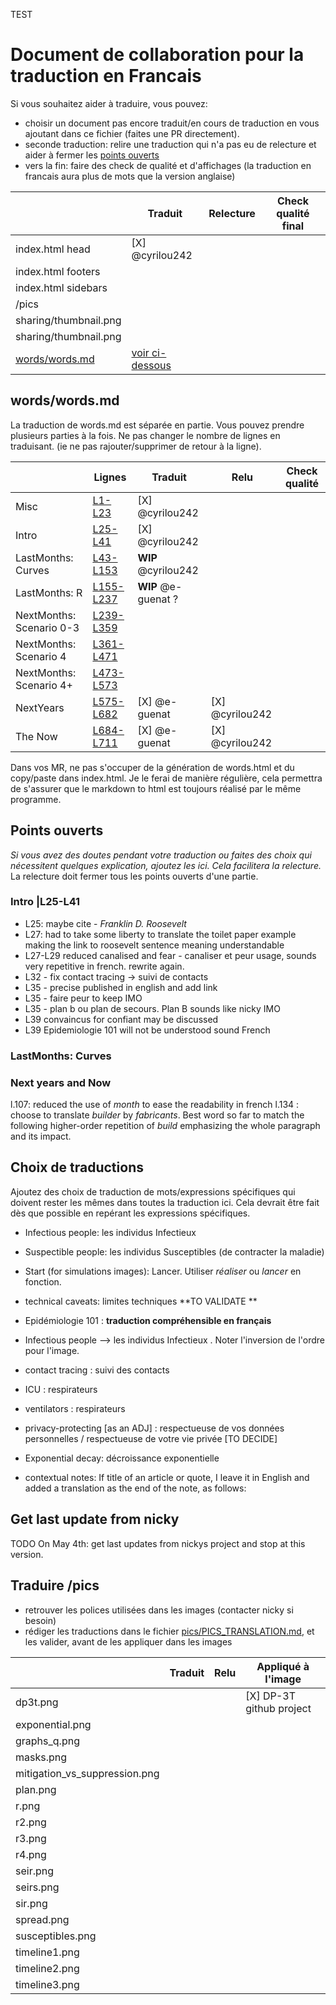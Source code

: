 TEST 

# Document  de collaboration pour la traduction en Francais
Si vous souhaitez aider à traduire, vous pouvez: 
- choisir un document pas encore traduit/en cours de traduction en vous ajoutant dans ce fichier (faites une PR directement).
- seconde traduction: relire une traduction qui n'a pas eu de relecture et aider à fermer les [points ouverts](Pointsouverts)  
- vers la fin: faire des check de qualité et d'affichages (la traduction en francais aura plus de mots que la version anglaise)

|   | Traduit | Relecture  | Check qualité final |
|---|---------|---|----|
| index.html head  | [X] @cyrilou242  |   | |
| index.html  footers |    |   | |
| index.html sidebars  |    |   | |
| /pics  |     |   | |
| sharing/thumbnail.png  |     |   | |
| sharing/thumbnail.png  |     |   | |
| [words/words.md](words/words.md)  |  [voir ci-dessous](words/words.md)   |   | |

## words/words.md
La traduction de words.md est séparée en partie. Vous pouvez prendre plusieurs parties à la fois.
Ne pas changer le nombre de lignes en traduisant. (ie ne pas rajouter/supprimer de retour à la ligne).  

|   |Lignes | Traduit | Relu  |Check qualité |
|---|---|------|---|----|
| Misc |[L1-L23](https://github.com/cyrilou242/covid-19/blame/master/words/words.md#L1-L23) |[X] @cyrilou242  |   | |
| Intro |[L25-L41](https://github.com/cyrilou242/covid-19/blame/master/words/words.md#L25-L41) | [X] @cyrilou242  |   | |
| LastMonths: Curves | [L43-L153](https://github.com/cyrilou242/covid-19/blame/master/words/words.md#L43-L153) | **WIP** @cyrilou242   |   | |
| LastMonths: R | [L155-L237](https://github.com/cyrilou242/covid-19/blame/master/words/words.md#L155-L237)| **WIP** @e-guenat ? |   | |
| NextMonths: Scenario 0-3  | [L239-L359](https://github.com/cyrilou242/covid-19/blame/master/words/words.md#L239-L359) |  |   | |
| NextMonths: Scenario 4  | [L361-L471](https://github.com/cyrilou242/covid-19/blame/master/words/words.md#L361-L471) |  |   | |
| NextMonths: Scenario 4+  | [L473-L573](https://github.com/cyrilou242/covid-19/blame/master/words/words.md#L473-L573) |  |   | |
| NextYears  | [L575-L682](https://github.com/cyrilou242/covid-19/blame/master/words/words.md#L575-L682) | [X] @e-guenat | [X] @cyrilou242  | |
| The Now  | [L684-L711](https://github.com/cyrilou242/covid-19/blame/master/words/words.md#L684-L711) | [X] @e-guenat | [X] @cyrilou242  | |

Dans vos MR, ne pas s'occuper de la génération de words.html et du copy/paste dans index.html. 
Je le ferai de manière régulière, cela permettra de s'assurer que le markdown to html est toujours réalisé par le même programme.

## Points ouverts
*Si vous avez des doutes pendant votre traduction ou faites des choix qui 
nécessitent quelques explication, ajoutez les ici. Cela facilitera la relecture.*
La relecture doit fermer tous les points ouverts d'une partie. 


### Intro |L25-L41
- L25: maybe cite - _Franklin D. Roosevelt_
- L27: had to take some liberty to translate the toilet paper example making the 
link to roosevelt sentence meaning understandable   
- L27-L29 reduced canalised and fear - canaliser et peur usage, sounds very repetitive in french. rewrite again.
- L32 - fix contact tracing -> suivi de contacts
- L35 - precise published in english and add link 
- L35  - faire peur to keep IMO
- L35 - plan b ou plan de secours. Plan B sounds like nicky IMO
- L39 convaincus for confiant may be discussed
- L39 Epidemiologie 101 will not be understood sound French

### LastMonths: Curves

### Next years and Now
l.107: reduced the use of *month* to ease the readability in french
l.134 : choose to translate *builder* by *fabricants*. Best word so far to match the following higher-order repetition of *build* emphasizing the whole paragraph and its impact.

## Choix de traductions
Ajoutez des choix de traduction de mots/expressions spécifiques qui doivent rester les mêmes dans toutes la traduction ici.
Cela devrait être fait dès que possible en repérant les expressions spécifiques.
 
- Infectious people: les individus Infectieux 
- Suspectible people: les individus Susceptibles (de contracter la maladie) 
- Start (for simulations images): Lancer. Utiliser *réaliser* ou *lancer* en fonction.  
- technical caveats: limites techniques **TO VALIDATE ** 
- Epidémiologie 101 : **traduction compréhensible en français**
- <icon i></icon> Infectious people --> les individus Infectieux <icon i></icon> . Noter l'inversion de l'ordre pour l'image.
- contact tracing  : suivi des contacts
- ICU : respirateurs
- ventilators : respirateurs
- privacy-protecting [as an ADJ] : respectueuse de vos données personnelles / respectueuse de votre vie privée [TO DECIDE] 
- Exponential decay: décroissance exponentielle 

- contextual notes: If title of an article or quote, I leave it in English and added a translation as the end of the note, as follows:
[^keyword]: “quote EN” [from REF](URL) Traduction: "quote FR "

## Get last update from nicky
TODO On May 4th: get last updates from nickys project and stop at this version.

## Traduire /pics
- retrouver les polices utilisées dans les images (contacter nicky si besoin)
- rédiger les traductions dans le fichier [pics/PICS_TRANSLATION.md](pics/PICS_TRANSLATION.md), et les valider, avant de les appliquer dans les images 

|   |  Traduit | Relu  | Appliqué à l'image |
|---|---|------|---|
| dp3t.png |  |  | [X] DP-3T github project | 
| exponential.png | |   |   | 
| graphs_q.png |  |    |   | 
| masks.png | |  |   | 
| mitigation_vs_suppression.png  |  |  |   | 
| plan.png  |  |  |   | 
| r.png  |  |  |   | 
| r2.png  |  |  |    |
| r3.png  |  |  |    |
| r4.png |  |  |    |
| seir.png |  |  |    |
| seirs.png |  |  |    |
| sir.png |  |  |    |
| spread.png |  |  |    |
| susceptibles.png |  |  |    |
| timeline1.png |  |  |    |
| timeline2.png |  |  |    |
| timeline3.png |  |  |    |
